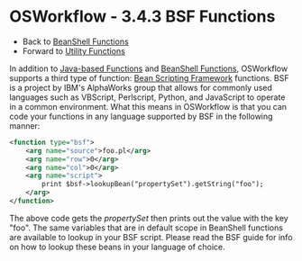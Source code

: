 # OSWorkflow - 3.4.3 BSF Functions

* Back to [BeanShell Functions](beanshell_functions.md)
* Forward to [Utility Functions](utility_functions.md)

In addition to [Java-based Functions](java-based_functions.md) and [BeanShell Functions](beanshell_functions.md), OSWorkflow supports a third type of function: [Bean Scripting Framework](http://oss.software.ibm.com/developerworks/projects/bsf) functions. BSF is a project by IBM's AlphaWorks group that allows for commonly used languages such as VBScript, Perlscript, Python, and JavaScript to operate in a common environment. What this means in OSWorkflow is that you can code your functions in any language supported by BSF in the following manner:

```xml
<function type="bsf">
	<arg name="source">foo.pl</arg>
	<arg name="row">0</arg>
	<arg name="col">0</arg>
	<arg name="script">
		print $bsf->lookupBean("propertySet").getString("foo");
	</arg>
</function>
```

The above code gets the *propertySet* then prints out the value with the key "foo". The same variables that are in default scope in BeanShell functions are available to lookup in your BSF script. Please read the BSF guide for info on how to lookup these beans in your language of choice.
